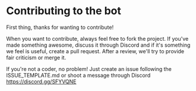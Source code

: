 # Contributing to the bot
First thing, thanks for wanting to contribute!

When you want to contribute, always feel free to fork the project. If you've made something awesome, discuss it through Discord and if it's something we feel is useful, create a pull request. After a review, we'll try to provide fair criticism or merge it.

If you're not a coder, no problem! Just create an issue following the ISSUE_TEMPLATE.md or shoot a message through Discord https://discord.gg/SFYVQNE
